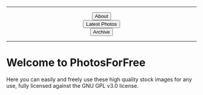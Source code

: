 ***

<button style="display:block; margin:auto;" onclick="window.location.href='https://eshanepicfighter.github.io/PhotosForFree/about';"> About </button>
<button style="display:block; margin:auto;" onclick="window.location.href='https://eshanepicfighter.github.io/PhotosForFree/latestphotos';"> Latest Photos </button>
<button style="display:block; margin:auto;" onclick="window.location.href='https://eshanepicfighter.github.io/PhotosForFree/archive';"> Archive </button>

***
# Welcome to PhotosForFree

Here you can easily and freely use these high quality stock images for any use, fully licensed against the GNU GPL v3.0 license. 

